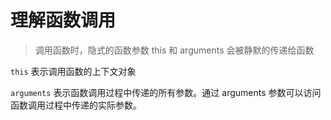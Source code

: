 # 理解函数调用

> 调用函数时，隐式的函数参数 this 和 arguments 会被静默的传递给函数

`this` 表示调用函数的上下文对象

`arguments` 表示函数调用过程中传递的所有参数。通过 arguments 参数可以访问 函数调用过程中传递的实际参数。